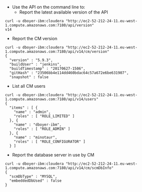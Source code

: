 * Use the API on the command line to:
  * Report the latest available version of the API
```
curl -u dboyer-ibm:cloudera "http://ec2-52-212-24-11.eu-west-1.compute.amazonaws.com:7180/api/version"
v14
```
  * Report the CM version
```
curl -u dboyer-ibm:cloudera "http://ec2-52-212-24-11.eu-west-1.compute.amazonaws.com:7180/api/v14/cm/version"
{
  "version" : "5.9.3",
  "buildUser" : "jenkins",
  "buildTimestamp" : "20170627-1506",
  "gitHash" : "23506bb4e114dd460bdac64c57a672e6be631907",
  "snapshot" : false
```
  * List all CM users
```
curl -u dboyer-ibm:cloudera "http://ec2-52-212-24-11.eu-west-1.compute.amazonaws.com:7180/api/v14/users"
{
  "items" : [ {
    "name" : "admin",
    "roles" : [ "ROLE_LIMITED" ]
  }, {
    "name" : "dboyer-ibm",
    "roles" : [ "ROLE_ADMIN" ]
  }, {
    "name" : "minotaur",
    "roles" : [ "ROLE_CONFIGURATOR" ]
  } ]
```
  * Report the database server in use by CM
```
curl -u dboyer-ibm:cloudera "http://ec2-52-212-24-11.eu-west-1.compute.amazonaws.com:7180/api/v14/cm/scmDbInfo"
{
  "scmDbType" : "MYSQL",
  "embeddedDbUsed" : false
}
```
